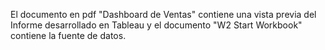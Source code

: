 El documento en pdf "Dashboard de Ventas" contiene una vista previa del Informe desarrollado en Tableau y el documento "W2 Start Workbook" contiene la fuente de datos.
